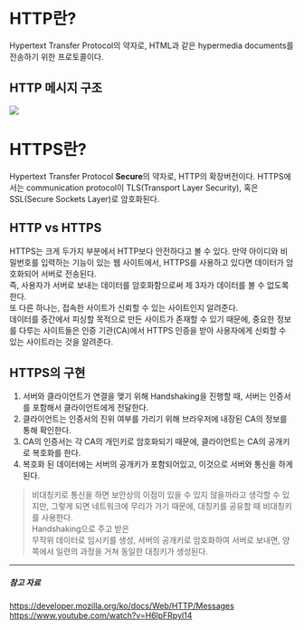 # HTTP란?
Hypertext Transfer Protocol의 약자로, HTML과 같은 hypermedia documents를 전송하기 위한 프로토콜이다.

## HTTP 메시지 구조

<img src = "https://mdn.mozillademos.org/files/13827/HTTPMsgStructure2.png">

# HTTPS란?
Hypertext Transfer Protocol **Secure**의 약자로, HTTP의 확장버전이다. HTTPS에서는 
communication protocol이 TLS(Transport Layer Security), 혹은 SSL(Secure Sockets Layer)로 암호화된다.

## HTTP vs HTTPS
HTTPS는 크게 두가지 부분에서 HTTP보다 안전하다고 볼 수 있다.
만약 아이디와 비밀번호를 입력하는 기능이 있는 웹 사이트에서, HTTPS를 사용하고 있다면
데이터가 암호화되어 서버로 전송된다.   
즉, 사용자가 서버로 보내는 데이터를 암호화함으로써 제 3자가 데이터를 볼 수 없도록 한다.   
또 다른 하나는, 접속한 사이트가 신뢰할 수 있는 사이트인지 알려준다.    
데이터를 중간에서 피싱할 목적으로
만든 사이트가 존재할 수 있기 때문에, 중요한 정보를 다루는 사이트들은 
인증 기관(CA)에서 HTTPS 인증을 받아 사용자에게 신뢰할 수 있는 사이트라는 것을 알려준다.

## HTTPS의 구현
1. 서버와 클라이언트가 연결을 맺기 위해 Handshaking을 진행할 때, 서버는 인증서를 포함해서
클라이언트에게 전달한다.
2. 클라이언트는 인증서의 진위 여부를 가리기 위해 브라우저에 내장된 CA의 정보를 통해 확인한다.
3. CA의 인증서는 각 CA의 개인키로 암호화되기 때문에, 클라이언트는 CA의 공개키로 복호화를 한다.   
4. 복호화 된 데이터에는 서버의 공개키가 포함되어있고, 이것으로 서버와 통신을 하게 된다.
> 비대칭키로 통신을 하면 보안상의 이점이 있을 수 있지 않을까라고 생각할 수 있지만, 그렇게 되면
> 네트워크에 무리가 가기 때문에, 대칭키를 공유할 때 비대칭키를 사용한다.   
> Handshaking으로 주고 받은   
> 무작위 데이터로 임시키를 생성, 서버의 공개키로 암호화하여 서버로 보내면, 양쪽에서 일련의 과정을 거쳐
> 동일한 대칭키가 생성된다.

---
##### 참고 자료
https://developer.mozilla.org/ko/docs/Web/HTTP/Messages   
https://www.youtube.com/watch?v=H6lpFRpyl14   